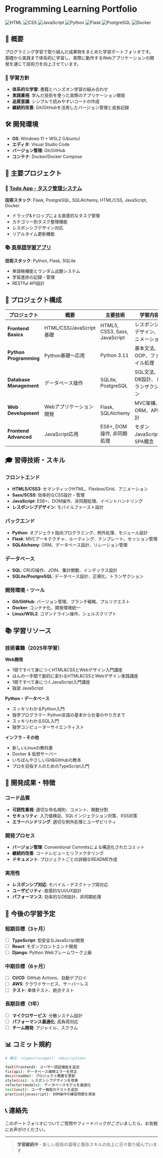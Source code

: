 # Programming Learning Portfolio

![HTML](https://img.shields.io/badge/HTML5-E34F26?style=flat&logo=html5&logoColor=white)
![CSS](https://img.shields.io/badge/CSS3-1572B6?style=flat&logo=css3&logoColor=white)
![JavaScript](https://img.shields.io/badge/JavaScript-F7DF1E?style=flat&logo=javascript&logoColor=black)
![Python](https://img.shields.io/badge/Python-3776AB?style=flat&logo=python&logoColor=white)
![Flask](https://img.shields.io/badge/Flask-000000?style=flat&logo=flask&logoColor=white)
![PostgreSQL](https://img.shields.io/badge/PostgreSQL-336791?style=flat&logo=postgresql&logoColor=white)
![Docker](https://img.shields.io/badge/Docker-2496ED?style=flat&logo=docker&logoColor=white)

## 📖 概要

プログラミング学習で取り組んだ成果物をまとめた学習ポートフォリオです。
基礎から実践まで体系的に学習し、実際に動作するWebアプリケーションの開発を通じて技術力を向上させています。

### 🎯 学習方針
- **体系的な学習**: 書籍とハンズオン学習の組み合わせ
- **実践重視**: 学んだ技術を使った実際のアプリケーション開発
- **品質意識**: シンプルで読みやすいコードの作成
- **継続的改善**: Git/GitHubを活用したバージョン管理と成長記録

## 🛠️ 開発環境

- **OS**: Windows 11 + WSL2 (Ubuntu)
- **エディタ**: Visual Studio Code
- **バージョン管理**: Git/GitHub
- **コンテナ**: Docker/Docker Compose

## 🚀 主要プロジェクト

### 🎯 [Todo App - タスク管理システム](../flask_app/)
**技術スタック**: Flask, PostgreSQL, SQLAlchemy, HTML/CSS, JavaScript, Docker

- ドラッグ&ドロップによる直感的なタスク管理
- カテゴリー別タスク整理機能
- レスポンシブデザイン対応
- リアルタイム更新機能

### 📚 [英単語学習アプリ](04_flask_app/myapp_002/)
**技術スタック**: Python, Flask, SQLite

- 単語帳機能とランダム出題システム
- 学習進捗の記録・管理
- RESTful API設計

## 📁 プロジェクト構成

| プロジェクト | 概要 | 主要技術 | 学習内容 |
|-------------|------|----------|-----------|
| **Frontend Basics** | HTML/CSS/JavaScript基礎 | HTML5, CSS3, Sass, JavaScript | レスポンシブデザイン、アニメーション |
| **Python Programming** | Python基礎〜応用 | Python 3.11 | 基本文法、OOP、ファイル処理 |
| **Database Management** | データベース操作 | SQLite, PostgreSQL | SQL文法、DB設計、トランザクション |
| **Web Development** | Webアプリケーション開発 | Flask, SQLAlchemy | MVC架構、ORM、API設計 |
| **Frontend Advanced** | JavaScript応用 | ES6+, DOM操作, 非同期処理 | モダンJavaScript、SPA概念 |

## 🎓 習得技術・スキル

### フロントエンド
- **HTML5/CSS3**: セマンティックHTML、Flexbox/Grid、アニメーション
- **Sass/SCSS**: 効率的なCSS設計・管理
- **JavaScript**: ES6+、DOM操作、非同期処理、イベントハンドリング
- **レスポンシブデザイン**: モバイルファースト設計

### バックエンド
- **Python**: オブジェクト指向プログラミング、例外処理、モジュール設計
- **Flask**: MVCアーキテクチャ、ルーティング、テンプレート、セッション管理
- **SQLAlchemy**: ORM、データベース設計、リレーション管理

### データベース
- **SQL**: CRUD操作、JOIN、集計関数、インデックス設計
- **SQLite/PostgreSQL**: データベース設計、正規化、トランザクション

### 開発環境・ツール
- **Git/GitHub**: バージョン管理、ブランチ戦略、プルリクエスト
- **Docker**: コンテナ化、開発環境統一
- **Linux/WSL2**: コマンドライン操作、シェルスクリプト

## 📚 学習リソース

### 技術書籍（2025年学習）
**Web開発**
- 1冊ですべて身につくHTML&CSSとWebデザイン入門講座
- ほんの一手間で劇的に変わるHTML&CSSとWebデザイン実践講座
- 1冊ですべて身につくJavaScript入門講座
- 独習 JavaScript

**Python・データベース**
- スッキリわかるPython入門
- 独学プログラマー Python言語の基本から仕事のやり方まで
- スッキリわかるSQL入門
- 独学コンピューターサイエンティスト

**インフラ・その他**
- 新しいLinuxの教科書
- Docker & 仮想サーバー
- いちばんやさしいGit&GitHubの教本
- プロを目指す人のためのTypeScript入門

## 🌟 開発成果・特徴

### コード品質
- **可読性重視**: 適切な命名規則、コメント、関数分割
- **セキュリティ**: 入力値検証、SQLインジェクション対策、XSS対策
- **エラーハンドリング**: 適切な例外処理とユーザビリティ

### 開発プロセス
- **バージョン管理**: Conventional Commitsによる構造化されたコミット
- **継続的改善**: コードレビューとリファクタリング
- **ドキュメント**: プロジェクトごとの詳細なREADME作成

### 実用性
- **レスポンシブ対応**: モバイル・デスクトップ両対応
- **ユーザビリティ**: 直感的なUI/UX設計
- **パフォーマンス**: 効率的なDB設計、非同期処理

## 🎯 今後の学習予定

### 短期目標（3ヶ月）
- [ ] **TypeScript**: 型安全なJavaScript開発
- [ ] **React**: モダンフロントエンド開発
- [ ] **Django**: Python Webフレームワーク上級

### 中期目標（6ヶ月）
- [ ] **CI/CD**: GitHub Actions、自動デプロイ
- [ ] **AWS**: クラウドサービス、サーバーレス
- [ ] **テスト**: 単体テスト、統合テスト

### 長期目標（1年）
- [ ] **マイクロサービス**: 分散システム設計
- [ ] **パフォーマンス最適化**: 高負荷対応
- [ ] **チーム開発**: アジャイル、スクラム

## 📊 コミット規約

```bash
# 構文: <type>(<scope>): <description>

feat(frontend): ユーザー認証機能を追加
fix(api): データベース接続エラーを修正
docs(readme): プロジェクト概要を更新
style(css): レスポンシブデザインを改善
refactor(models): データベースモデルを最適化
test(unit): ユーザー機能のテストを追加
practice(javascript): DOM操作の練習問題を実装
```

## 📞 連絡先

このポートフォリオについてご質問やフィードバックがございましたら、お気軽にお声がけください。

---

> **学習継続中** - 新しい技術の習得と既存スキルの向上に日々取り組んでいます